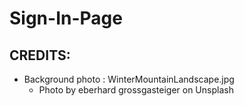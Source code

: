 # Sign-In-Page

## CREDITS:
 - Background photo : WinterMountainLandscape.jpg
   - Photo by eberhard grossgasteiger on Unsplash